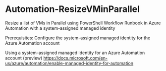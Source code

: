 # Automation-ResizeVMinParallel
Resize a list of VMs in Parallel using PowerShell Workflow Runbook in Azure Automation with a system-assigned managed identity

Prerequisites: Configure the system-assigned managed identity for the Azure Automation account 

Using a system-assigned managed identity for an Azure Automation account (preview)
https://docs.microsoft.com/en-us/azure/automation/enable-managed-identity-for-automation
